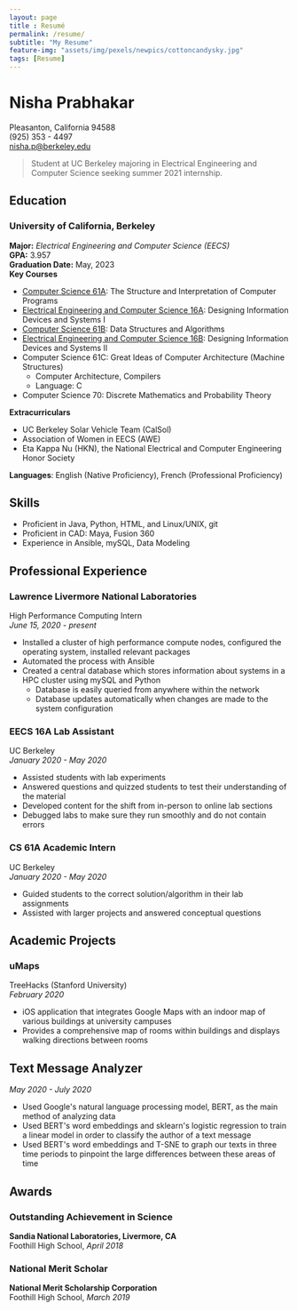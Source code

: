 ```yaml
---
layout: page
title : Resumé
permalink: /resume/
subtitle: "My Resume"
feature-img: "assets/img/pexels/newpics/cottoncandysky.jpg"
tags: [Resume]
---
```


# Nisha Prabhakar
Pleasanton, California 94588  
(925) 353 - 4497  
nisha.p@berkeley.edu  

> Student at UC Berkeley majoring in Electrical Engineering and Computer Science seeking summer 2021 internship.   

## Education
### University of California, Berkeley  
**Major:** *Electrical Engineering and Computer Science (EECS)*  
**GPA:** 3.957  
**Graduation Date:** May, 2023  
**Key Courses**
- [Computer Science 61A](https://inst.eecs.berkeley.edu/~cs61a/fa19/): The Structure and Interpretation of Computer Programs
- [Electrical Engineering and Computer Science 16A](https://inst.eecs.berkeley.edu/~ee16a/fa19/): Designing Information Devices and Systems I
- [Computer Science 61B](https://inst.eecs.berkeley.edu/~cs61b/sp20/): Data Structures and Algorithms
- [Electrical Engineering and Computer Science 16B](https://inst.eecs.berkeley.edu/~ee16b/sp20/): Designing Information Devices and Systems II
- Computer Science 61C: Great Ideas of Computer Architecture (Machine Structures)
   - Computer Architecture, Compilers
   - Language: C
- Computer Science 70: Discrete Mathematics and Probability Theory

**Extracurriculars**
- UC Berkeley Solar Vehicle Team (CalSol)
- Association of Women in EECS (AWE)
- Eta Kappa Nu (HKN), the National Electrical and Computer Engineering Honor Society

**Languages**: English (Native Proficiency), French (Professional Proficiency)

## Skills
- Proficient in Java, Python, HTML, and Linux/UNIX, git
- Proficient in CAD: Maya, Fusion 360
- Experience in Ansible, mySQL, Data Modeling

## Professional Experience
### Lawrence Livermore National Laboratories
High Performance Computing Intern   
*June 15, 2020 - present*
- Installed a cluster of high performance compute nodes, configured the operating system, installed relevant packages  
- Automated the process with Ansible  
- Created a central database which stores information about systems in a HPC cluster using mySQL and Python
  - Database is easily queried from anywhere within the network
  - Database updates automatically when changes are made to the system configuration  


### EECS 16A Lab Assistant
UC Berkeley  
*January 2020 - May 2020*
- Assisted students with lab experiments
- Answered questions and quizzed students to test their understanding of the material
- Developed content for the shift from in-person to online lab sections
- Debugged labs to make sure they run smoothly and do not contain errors

### CS 61A Academic Intern
UC Berkeley  
*January 2020 - May 2020*
- Guided students to the correct solution/algorithm in their lab assignments
- Assisted with larger projects and answered conceptual questions

## Academic Projects
### uMaps
TreeHacks (Stanford University)  
<span>*February 2020*</span>
- iOS application that integrates Google Maps with an indoor map of various buildings at university campuses
- Provides a comprehensive map of rooms within buildings and displays walking directions between rooms

## Text Message Analyzer
*May 2020 - July 2020*
- Used Google's natural language processing model, BERT, as the main method of analyzing data
- Used BERT's word embeddings and sklearn's logistic regression to train a linear model in order to classify the author of a text message
- Used BERT's word embeddings and T-SNE to graph our texts in three time periods to pinpoint the large differences between these areas of time

## Awards
### Outstanding Achievement in Science
**Sandia National Laboratories, Livermore, CA**  
Foothill High School, *April 2018*  
### National Merit Scholar
**National Merit Scholarship Corporation**  
Foothill High School, *March 2019*
